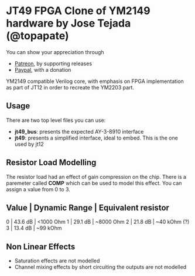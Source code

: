 # JT49 FPGA Clone of YM2149 hardware by Jose Tejada (@topapate)

You can show your appreciation through
* [Patreon](https://patreon.com/topapate), by supporting releases
* [Paypal](https://paypal.me/topapate), with a donation


YM2149 compatible Verilog core, with emphasis on FPGA implementation as part of JT12 in order to recreate the YM2203 part.

## Usage

There are two top level files you can use:
 - **jt49_bus**: presents the expected AY-3-8910 interface
 - **jt49**: presents a simplified interface, ideal to embed. This is the one used by jt12

## Resistor Load Modelling

The resistor load had an effect of gain compression on the chip. There is a paremeter called **COMP** which can be used to model this effect. You can assign a value from 0 to 3.

Value | Dynamic Range | Equivalent resistor
-------------------------------------------
 0    |  43.6 dB      | <1000 Ohm
 1    |  29.1 dB      | ~8000 Ohm
 2    |  21.8 dB      | ~40  kOhm (?)
 3    |  13.4 dB      | ~99  kOhm

## Non Linear Effects

- Saturation effects are not modelled
- Channel mixing effects by short circuiting the outputs are not modelled